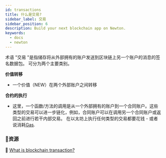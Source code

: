 ```yaml
---
id: transactions
title: 什么是交易?
sidebar_label: 交易
sidebar_position: 6
description: Build your next blockchain app on Newton.
keywords:
  - docs
  - newton
---
```


术语 "交易 "是指储存将从外部拥有的账户发送到区块链上另一个账户的消息的签名数据包。
可分为两个主要类别。

**价值转移**

- 一个价值（NEW）在两个外部账户之间转移

**合约的执行**

- 这里，一个函数/方法的调用是从一个外部拥有的账户到一个合同账户。这些类型的交易可以进一步链化，例如，合同账户可以在调用另一个合同账户或返回之前进行若干内部交易。
在以太坊上执行任何类型的交易都要花钱 - 或者说消耗[Gas](./gas).

### **:scroll:资源**

:blue_book: [What is blockchain transaction?](https://coincentral.com/what-is-a-blockchain-transaction-anyway/)
